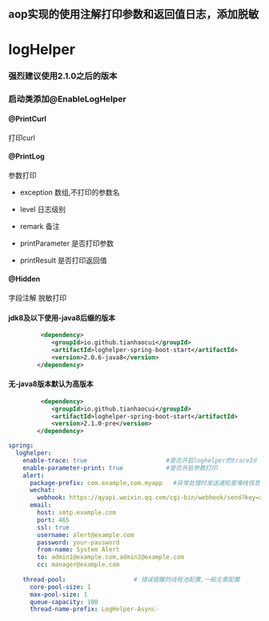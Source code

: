 ## aop实现的使用注解打印参数和返回值日志，添加脱敏




# logHelper

### 强烈建议使用2.1.0之后的版本

### 启动类添加@EnableLogHelper

#### @PrintCurl   
 打印curl

 
 #### @PrintLog    
 参数打印
  * exception  数组,不打印的参数名

* level      日志级别

* remark     备注

* printParameter 是否打印参数

* printResult    是否打印返回值
#### @Hidden
字段注解 脱敏打印


#### jdk8及以下使用-java8后缀的版本
```xml
         <dependency>
            <groupId>io.github.tianhaocui</groupId>
            <artifactId>loghelper-spring-boot-start</artifactId>
            <version>2.0.6-java8</version>
        </dependency>
```
#### 无-java8版本默认为高版本
```xml
         <dependency>
            <groupId>io.github.tianhaocui</groupId>
            <artifactId>loghelper-spring-boot-start</artifactId>
            <version>2.1.0-pre</version>
        </dependency>
```
```yaml
spring:
  loghelper:
    enable-trace: true                      #是否开启loghelper的traceId
    enable-parameter-print: true            #是否开启参数打印
    alert:
      package-prefix: com.example,com.myapp   #异常处理时发送通知里堆栈信息的包前缀(不在内的会被过滤,不在通知内容里)
      wechat:
        webhook: https://qyapi.weixin.qq.com/cgi-bin/webhook/send?key=xxx #企业微信机器人的webhook
      email:
        host: smtp.example.com
        port: 465
        ssl: true
        username: alert@example.com
        password: your-password
        from-name: System Alert
        to: admin1@example.com,admin2@example.com
        cc: manager@example.com
    
    thread-pool:                   # 错误提醒的线程池配置,一般无需配置
      core-pool-size: 1
      max-pool-size: 1
      queue-capacity: 100
      thread-name-prefix: LogHelper-Async-
```
